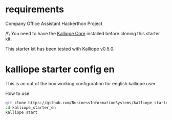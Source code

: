 # requirements
Company Office Assistant Hackerthon Project

/!\ You need to have the [Kalliope Core](https://github.com/kalliope-project/kalliope) installed before cloning this starter kit.

This starter kit has been tested with Kalliope v0.5.0.

# kalliope starter config en

This is an out of the box working configuration for english kalliope user

How to use
 ```bash
git clone https://github.com/BusinessInformationSystems/kalliope_starter_en
cd kalliope_starter_en
kalliope start
```
